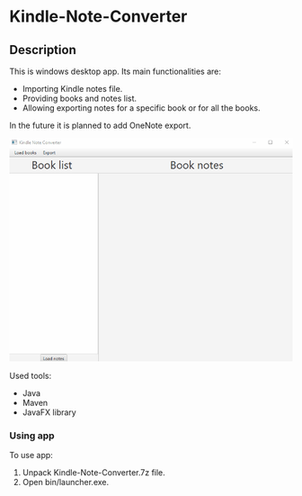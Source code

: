 # Kindle-Note-Converter

## Description

This is windows desktop app. Its main functionalities are:
* Importing Kindle notes file.
* Providing books and notes list.
* Allowing exporting notes for a specific book or for all the books.

In the future it is planned to add OneNote export.

![Example usage](https://github.com/pkonopacki1/Kindle-Note-Converter/blob/main/example.gif)

Used tools:
* Java
* Maven
* JavaFX library

### Using app

To use app:
1. Unpack Kindle-Note-Converter.7z file.
2. Open bin/launcher.exe.
